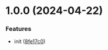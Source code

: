 # 1.0.0 (2024-04-22)


### Features

* init ([8fe17c0](https://github.com/bent10/batch-me-up/commit/8fe17c0ae985909d9ca1bd9784b176249d11eb39))
